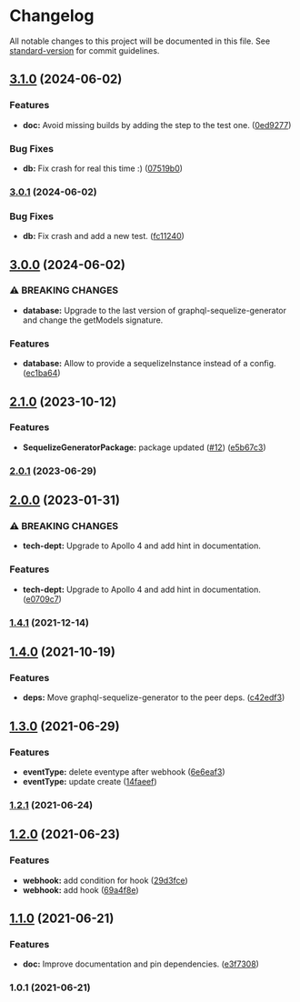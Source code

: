 # Changelog

All notable changes to this project will be documented in this file. See [standard-version](https://github.com/conventional-changelog/standard-version) for commit guidelines.

## [3.1.0](https://github.com/teamstarter/graphql-web-hooks/compare/v3.0.1...v3.1.0) (2024-06-02)


### Features

* **doc:** Avoid missing builds by adding the step to the test one. ([0ed9277](https://github.com/teamstarter/graphql-web-hooks/commit/0ed9277fe3abb8a1d8003a90bb623cb9d97c24a5))


### Bug Fixes

* **db:** Fix crash for real this time :) ([07519b0](https://github.com/teamstarter/graphql-web-hooks/commit/07519b0c57516dde0525b93db604703a32af9afd))

### [3.0.1](https://github.com/teamstarter/graphql-web-hooks/compare/v3.0.0...v3.0.1) (2024-06-02)


### Bug Fixes

* **db:** Fix crash and add a new test. ([fc11240](https://github.com/teamstarter/graphql-web-hooks/commit/fc1124018a34f2c392703aa14315ed275a544cb4))

## [3.0.0](https://github.com/teamstarter/graphql-web-hooks/compare/v2.1.0...v3.0.0) (2024-06-02)


### ⚠ BREAKING CHANGES

* **database:** Upgrade to the last version of graphql-sequelize-generator and change the getModels signature.

### Features

* **database:** Allow to provide a sequelizeInstance instead of a config. ([ec1ba64](https://github.com/teamstarter/graphql-web-hooks/commit/ec1ba64180b7b91c46e6c54bef587a892bf05f46))

## [2.1.0](https://github.com/teamstarter/graphql-web-hooks/compare/v2.0.1...v2.1.0) (2023-10-12)


### Features

* **SequelizeGeneratorPackage:** package updated ([#12](https://github.com/teamstarter/graphql-web-hooks/issues/12)) ([e5b67c3](https://github.com/teamstarter/graphql-web-hooks/commit/e5b67c33b535dff544af3afc317b0d01e92666dd))

### [2.0.1](https://github.com/teamstarter/graphql-web-hooks/compare/v2.0.0...v2.0.1) (2023-06-29)

## [2.0.0](https://github.com/teamstarter/graphql-web-hooks/compare/v1.4.1...v2.0.0) (2023-01-31)


### ⚠ BREAKING CHANGES

* **tech-dept:** Upgrade to Apollo 4 and add hint in documentation.

### Features

* **tech-dept:** Upgrade to Apollo 4 and add hint in documentation. ([e0709c7](https://github.com/teamstarter/graphql-web-hooks/commit/e0709c7cb2b361479f508f8f49760a3c26c8ce9f))

### [1.4.1](https://github.com/teamstarter/graphql-web-hooks/compare/v1.4.0...v1.4.1) (2021-12-14)

## [1.4.0](https://github.com/teamstarter/graphql-web-hooks/compare/v1.3.0...v1.4.0) (2021-10-19)


### Features

* **deps:** Move graphql-sequelize-generator to the peer deps. ([c42edf3](https://github.com/teamstarter/graphql-web-hooks/commit/c42edf3e5e5886a5a430e1fb8b051adbef224deb))

## [1.3.0](https://github.com/teamstarter/graphql-web-hooks/compare/v1.2.1...v1.3.0) (2021-06-29)


### Features

* **eventType:** delete eventype after webhook ([6e6eaf3](https://github.com/teamstarter/graphql-web-hooks/commit/6e6eaf3fb1d6512bedcaec376b19009b34ac6a25))
* **eventType:** update create ([14faeef](https://github.com/teamstarter/graphql-web-hooks/commit/14faeefef5c3c105aad7bbf01ec99294c6612ad7))

### [1.2.1](https://github.com/teamstarter/graphql-web-hooks/compare/v1.2.0...v1.2.1) (2021-06-24)

## [1.2.0](https://github.com/teamstarter/graphql-web-hooks/compare/v1.1.0...v1.2.0) (2021-06-23)


### Features

* **webhook:** add condition for hook ([29d3fce](https://github.com/teamstarter/graphql-web-hooks/commit/29d3fce725d9be3d404f701e87104f747b7798f5))
* **webhook:** add hook ([69a4f8e](https://github.com/teamstarter/graphql-web-hooks/commit/69a4f8ef535ef9aba3066b24d3d69fe653dc5952))

## [1.1.0](https://github.com/teamstarter/graphql-web-hooks/compare/v1.0.1...v1.1.0) (2021-06-21)


### Features

* **doc:** Improve documentation and pin dependencies. ([e3f7308](https://github.com/teamstarter/graphql-web-hooks/commit/e3f73081a163b40abed1549ea1dd9bc8de02265a))

### 1.0.1 (2021-06-21)
